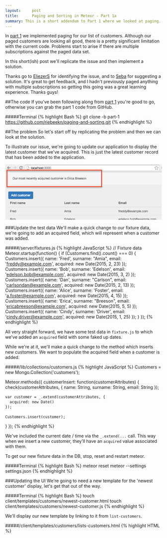 ```yaml
---
layout:     post
title:      Paging and Sorting in Meteor - Part 1a
summary: This is a short addendum to Part 1 where we looked at paging.  A limitation in the part 1 implementation results in incorrect behavior under certain circumstances.  In this post we'll demonstrate and then resolve the issue with the original implementation.
---
```

In <a href="/paging-and-sorting-part-1/index.html" target="_blank">part 1</a> we implemented paging for our list of customers.  Although our paged customers are looking all good, there is a pretty significant limitation with the current code.  Problems start to arise if there are multiple subscriptions against the paged data set. 

In this short(ish) post we'll replicate the issue and then implement a solution.

Thanks go to <a href="https://disqus.com/by/EliezerS/" target="_blank">EliezerS</a> for identifying the issue, and to <a href="https://disqus.com/by/disqus_LhObMlEdMU/" target="_blank">Seba</a> for suggesting a solution. It's great to get feedback, and I hadn't previously paged anything with multiple subscriptions so getting this going was a great learning experience.  Thanks guys!

##The code
If you've been following along from <a href="/paging-and-sorting-part-1/index.html" target="_blank">part 1</a> you're good to go, otherwise you can grab the part 1 code from GitHub.

#####Terminal
{% highlight Bash %}
git clone -b part-1 https://github.com/riebeekn/paging-and-sorting.git
{% endhighlight %}

##The problem
So let's start off by replicating the problem and then we can look at the solution.

To illustrate our issue, we're going to update our application to display the latest customer that we've acquired.  This is just the latest customer record that has been added to the application.

<img src="../images/posts/paging-and-sorting-part-1a/what-well-build.png" class="img-responsive" />

###Update the test data
We'll make a quick change to our fixture data, we're going to add an acquired field, which will represent when a customer was added.

#####/server/fixtures.js
{% highlight JavaScript %}
// Fixture data
Meteor.startup(function() {
  if (Customers.find().count() === 0) {
    Customers.insert({
      name: 'Fred',
      surname: "Amia",
      email: 'freddy@example.com',
      acquired: new Date(2015, 2, 23)
    });
    Customers.insert({
      name: 'Bob',
      surname: 'Edelson',
      email: 'edelson.bob@example.com',
      acquired: new Date(2015, 3, 2)
    });
    Customers.insert({
      name: 'Dan',
      surname: "Carlson",
      email: 'carlsondan@example.com',
      acquired: new Date(2015, 2, 13)
    });
    Customers.insert({
      name: 'Alice',
      surname: 'Foster',
      email: 'a.foster@example.com',
      acquired: new Date(2015, 4, 15)
    });
    Customers.insert({
      name: 'Erica',
      surname: "Breeson",
      email: 'ericabreeson@example.com',
      acquired: new Date(2015, 5, 5)
    });
    Customers.insert({
      name: 'Cindy',
      surname: 'Driver',
      email: 'cindy.driver@example.com',
      acquired: new Date(2015, 1, 25)
    });
  }
});
{% endhighlight %}

All very straight forward, we have some test data in `fixture.js` to which we've added an `acquired` field with some faked up dates.

While we're at it, we'll make a quick change to the method which inserts new customers.  We want to populate the acquired field when a customer is added.

#####/lib/collections/customers.js
{% highlight JavaScript %}
Customers = new Mongo.Collection('customers');

Meteor.methods({
  customerInsert: function(customerAttributes) {
    check(customerAttributes, {
      name: String,
      surname: String,
      email: String
    });

    var customer = _.extend(customerAttributes, {      
      acquired: new Date()
    });

    Customers.insert(customer);
  }
});
{% endhighlight %}

We've included the current date / time via the `_.extend(...` call.  This way when we insert a new customer, they'll have an `acquired` value associated with them.

To get our new fixture data in the DB, stop, reset and restart meteor.

#####Terminal
{% highlight Bash %}
meteor reset
meteor --settings settings.json
{% endhighlight %}

###Updating the UI
We're going to need a new template for the 'newest customer' display, let's get that out of the way.

#####Terminal
{% highlight Bash %}
touch client/templates/customers/newest-customer.html
touch client/templates/customers/newest-customer.js
{% endhighlight %}

We'll display our new template by linking to it from `list-customers`.

#####/client/templates/customers/lists-customers.html
{% highlight HTML %}
<template name="listCustomers">
  {% raw %}{{> newestCustomer}}{% endraw %}
  <div class="row">
    <div class="col-md-12">
    ...
{% endhighlight %}

Just a one line addition calling out to the new template, simple.

Next let's create the HTML for the new template.

#####/client/templates/customers/newest-customers.html
{% highlight HTML %}
<template name="newestCustomer">
  <div class="well">
    Our most recently acquired customer is {% raw %}{{customerName}}{% endraw %}
  </div>
</template>
{% endhighlight %}

Nothing complicated, just a standard <a href="http://getbootstrap.com/components/#wells" target="_blank">Bootstrap well</a> inside of which we are displaying our newest customer.  We'll hook up `{% raw %}{{customerName}}{% endraw %}` in a little bit.

Next let's create a new publication so that we can get at the data for our most recently added customer.

#####/server/publications.js
{% highlight JavaScript %}
Meteor.publish('customers', function(skipCount) {
  ... existing code ...
});

Meteor.publish('newestCustomer', function() {
  return Customers.find({}, {
    limit: 1,
    sort: {'acquired': -1}
  });
});
{% endhighlight %}

Again, straight-forward, we are returning a single record (via `limit: 1`) and we're doing a descending sort by the `acquired` field in order to get the most recent record.

Let's subscribe to the new publication and create the helper for `{% raw %}{{customerName}}{% endraw %}`.

#####/client/templates/customers/newest-customers.js
{% highlight JavaScript %}
Template.newestCustomer.onCreated(function() {
  this.subscribe('newestCustomer');
});

Template.newestCustomer.helpers({
  'customerName': function() {
    var customer = Customers.find({}, {
      limit: 1,
      sort: {'acquired': -1}
    }).fetch();

    if (customer.length > 0) {
      return customer[0].name + ' ' + customer[0].surname;
    }

    return "... actually we appear to have no customers!";
  }
});
{% endhighlight %}

The subscription is very straight-forward, no explanation required. 

With the `customerName` helper we need to include the same `sort` and `limit` parameters as we did in the `newestCustomer` publication.  This is required as there is only a single `Customers` collection present in the client side <a href="https://www.meteor.com/mini-databases" target="_blank">Minimongo</a> database.

The data from both the `customers` and `newestCustomer` subscriptions will be combined into this single client side collection.  Therefore in order to grab the latest customer we need to apply a `limit` and `sort` on the collection.

I bet you can guess how the single client side collection is going to affect the paged table.

<img src="../images/posts/paging-and-sorting-part-1a/issue.png" class="img-responsive" />

So what's happening here?  

Well Erica is our newest customer so she gets pulled in by the `newestCustomer` subscription.  

She's supposed to appear on the 2nd page of results however so the `customers` subscription doesn't contain her as one of it's results, Fred, Bob and Dan are returned.  So we now have 4 records in the client side `Customers` collection (Erica from `newestCustomer` and Fred, Bob and Dan from `customers`); thus 4 records show up in the table.

If you navigate to the 2nd page, we'll be back to 3 records.

The `newestCustomer` subscription returns Erica and the `customers` subscription returns Erica, Alice and Cindy.  The 2 subscriptions get combined and the result is a 3 record collection of Erica, Alice and Cindy.

<img src="../images/posts/paging-and-sorting-part-1a/second-page.png" class="img-responsive" />

##A solution
So how can we deal with this?  Well luckily there is a package that can help us out.  The <a href="https://atmospherejs.com/percolate/find-from-publication" target="_blank">find from publication</a> package can be used to limit a client side `find()` to a specific publication.

Let's see it in action.

#####Terminal
{% highlight Bash %}
meteor add percolate:find-from-publication
{% endhighlight %}

The package is super easy to plug into the existing code; we'll make use of it on both of our customer publications.

#####/server/publications.js
{% highlight JavaScript %}
FindFromPublication.publish('customers', function(skipCount) {
  ...
  ...
});

FindFromPublication.publish('newestCustomer', function() {
  ...
  ...
});
{% endhighlight %}

The only change required is to switch out `Meteor.publish` with `FindFromPublication.publish`, how easy is that!

Now we can update our client side find calls.

#####/client/templates/customers/list-customers.js
{% highlight JavaScript %}
... existing code

Template.listCustomers.helpers({
  customers: function() {
    return Customers.findFromPublication('customers');
  },
  ...
  ...
{% endhighlight %}

Again a very small change, `find` get replaced with `findByPublication` and the name of the publication.  Now for the `newestCustomer` find call.

#####/client/templates/customers/newest-customer.js
{% highlight JavaScript %}
... existing code

Template.newestCustomer.helpers({
  'customerName': function() {
    var customer = Customers.findFromPublication('newestCustomer').fetch();
    
    if (customer.length > 0) {
      return customer[0].name + ' ' + customer[0].surname;
    }

    return "... actually we appear to have no customers!";
  }
});
{% endhighlight %}

Nice!  By using `findFromPublication` we can get rid of the `limit` and `sort` parameters.

And best of all, no more multiple subscriptions, same collection, bad paging going on!

<img src="../images/posts/paging-and-sorting-part-1a/done.gif" class="img-responsive" />


*Note: With the 2 subscriptions the sort order of the records on each individual page may not exactly match the ordering in the database.*  

*For instance Erica is the 5th record in our database, and although on the right page she shows up in the 4th spot when she is the newest customer (i.e. before we add John Doe).  This is because the `newestCustomer` subscription returns prior to the `customers` subscription.*

*For now, we're not concerned with sorting, we'll tackle that in part 2.  If not planning to implement interactive sort thou, a default sort order is probably a good idea.*

##Summary
Although the original implementation is safe in the absence of multiple subscriptions, even if not planning on multiple subscriptions I think it's a good idea to use `findFromPublication`.  

That way there is no worry of adding another subscription down the road and experiencing an unintended pagetastrophe!

Thanks for reading!